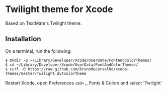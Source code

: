Twilight theme for Xcode 
========================

Based on TextMate's Twilight theme.

## Installation

On a terminal, run the following:

    $ mkdir -p ~/Library/Developer/Xcode/UserData/FontAndColorThemes/
    $ cd ~/Library/Developer/Xcode/UserData/FontAndColorThemes/
    $ curl -O https://raw.github.com/brunodecarvalho/xcode-themes/master/Twilight.dvtcolortheme

Restart Xcode, open Preferences `cmd+,`, Fonts & Colors and select 'Twilight'
